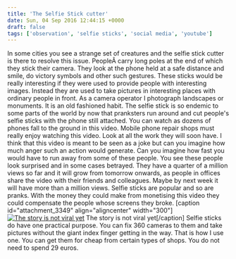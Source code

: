 ```yaml
---
title: 'The Selfie Stick cutter'
date: Sun, 04 Sep 2016 12:44:15 +0000
draft: false
tags: ['observation', 'selfie sticks', 'social media', 'youtube']
---
```


In some cities you see a strange set of creatures and the selfie stick cutter is there to resolve this issue. PeopleÂ carry long poles at the end of which they stick their camera. They look at the phone held at a safe distance and smile, do victory symbols and other such gestures. These sticks would be really interesting if they were used to provide people with interesting images. Instead they are used to take pictures in interesting places with ordinary people in front. As a camera operator I photograph landscapes or monuments. It is an old fashioned habit. The selfie stick is so endemic to some parts of the world by now that pranksters run around and cut people's selfie sticks with the phone still attached. You can watch as dozens of phones fall to the ground in this video. Mobile phone repair shops must really enjoy watching this video. Look at all the work they will soon have. I think that this video is meant to be seen as a joke but can you imagine how much anger such an action would generate. Can you imagine how fast you would have to run away from some of these people. You see these people look surprised and in some cases betrayed. They have a quarter of a million views so far and it will grow from tomorrow onwards, as people in offices share the video with their friends and colleagues. Maybe by next week it will have more than a million views. Selfie sticks are popular and so are pranks. With the money they could make from monetising this video they could compensate the people whose screens they broke. \[caption id="attachment\_3349" align="aligncenter" width="300"\][![The story is not viral yet](http://www.main-vision.com/richard/blog/wp-content/uploads/2016/09/Screen-Shot-2016-09-04-at-14.36.16-300x211.png)](http://www.main-vision.com/richard/blog/wp-content/uploads/2016/09/Screen-Shot-2016-09-04-at-14.36.16.png) The story is not viral yet\[/caption\] Selfie sticks do have one practical purpose. You can fix 360 cameras to them and take pictures without the giant index finger getting in the way. That is how I use one. You can get them for cheap from certain types of shops. You do not need to spend 29 euros.